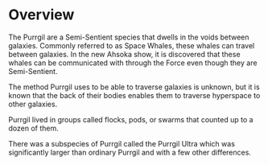# Overview
The Purrgil are a Semi-Sentient species that dwells in the voids between galaxies.
Commonly referred to as Space Whales, these whales can travel between galaxies.
In the new Ahsoka show, it is discovered that these whales can be communicated with through the Force even though they are Semi-Sentient.

The method Purrgil uses to be able to traverse galaxies is unknown, but it is known that the back of their bodies enables them to traverse hyperspace to other galaxies.

Purrgil lived in groups called flocks, pods, or swarms that counted up to a dozen of them.

There was a subspecies of Purrgil called the Purrgil Ultra which was significantly larger than ordinary Purrgil and with a few other differences.